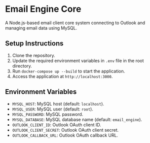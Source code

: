 # Email Engine Core

A Node.js-based email client core system connecting to Outlook and managing email data using MySQL.

## Setup Instructions

1. Clone the repository.
2. Update the required environment variables in `.env` file in the root directory.
4. Run `docker-compose up --build` to start the application.
5. Access the application at `http://localhost:3000`.

## Environment Variables

- `MYSQL_HOST`: MySQL host (default: `localhost`).
- `MYSQL_USER`: MySQL user (default: `root`).
- `MYSQL_PASSWORD`: MySQL password.
- `MYSQL_DATABASE`: MySQL database name (default: `email_engine`).
- `OUTLOOK_CLIENT_ID`: Outlook OAuth client ID.
- `OUTLOOK_CLIENT_SECRET`: Outlook OAuth client secret.
- `OUTLOOK_CALLBACK_URL`: Outlook OAuth callback URL.
